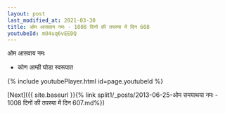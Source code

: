 ```yaml
---
layout: post
last_modified_at: 2021-03-30
title: ओम आसवाय नमः - 1008 दिनों की तपस्या में दिन 608
youtubeId: mO4uq6vEEDQ
---
```

 
 
 ओम आसवाय नमः  
 
 -  कोण आम्ही घोडा स्वरूपात 
 
  
 
  
 
 
 
 
 
 


{% include youtubePlayer.html id=page.youtubeId %}
 
[Next]({{ site.baseurl }}{% link  split1/_posts/2013-06-25-ओम समयाथया नमः - 1008 दिनों की तपस्या में दिन 607.md%})
 
